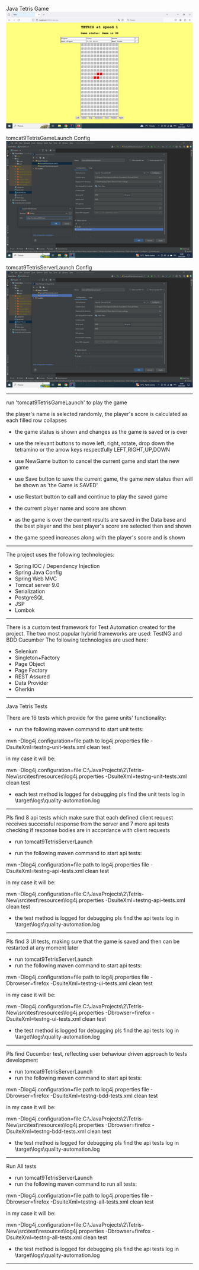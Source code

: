 Java Tetris Game
![](tetris.png)

tomcat9TetrisGameLaunch Config
![](tomcat9TetrisGameLaunch.png)

tomcat9TetrisServerLaunch Config
![](tomcat9TetrisServerLaunch.png)

************************************************************************************************************************
 run 'tomcat9TetrisGameLaunch' to play the game

the player's name is selected randomly, the player's score is calculated as each filled row collapses
 - the game status is shown and changes as the game is saved or is over
 - use the relevant buttons to move left, right, rotate, drop down the tetramino or the arrow keys respectfully LEFT,RIGHT,UP,DOWN
 - use NewGame button to cancel the current game and start the new game
 - use Save button to save the current game, the game new status then will be shown as 'the Game is SAVED'
 - use Restart button to call and continue to play the saved game

 - the current player name and score are shown
 - as the game is over the current results are saved in the Data base and the best player and the best player's score are selected then and shown

 - the game speed increases along with the player's score and is shown


************************************************************************************************************************

The project uses the following technologies:

- Spring IOC / Dependency Injection
- Spring Java Config
- Spring Web MVC
- Tomcat server 9.0
- Serialization
- PostgreSQL
- JSP
- Lombok
************************************************************************************************************************
There is a custom test framework for Test Automation created for the project.
The two most popular hybrid frameworks are used:
TestNG and BDD Cucumber
The following technologies are used here:
- Selenium
- Singleton+Factory
- Page Object
- Page Factory
- REST Assured
- Data Provider
- Gherkin
************************************************************************************************************************
Java Tetris Tests

There are 16 tests which provide for the game units' functionality:

 - run the following maven command to start unit tests: 

mvn -Dlog4j.configuration=file:path to log4j.properties file -DsuiteXml=testng-unit-tests.xml clean test 

in my case it will be:

mvn -Dlog4j.configuration=file:C:\JavaProjects\2\Tetris-New\src\test\resources\log4j.properties -DsuiteXml=testng-unit-tests.xml clean test
 
 - each test method is logged for debugging pls find the unit tests log in \target\logs\quality-automation.log

************************************************************************************************************************
Pls find 8 api tests which make sure that each defined client request receives successful response from the server and
7 more api tests checking if response bodies are in accordance with client requests

 - run tomcat9TetrisServerLaunch
 
 - run the following maven command to start api tests: 

mvn -Dlog4j.configuration=file:path to log4j.properties file -DsuiteXml=testng-api-tests.xml clean test

in my case it will be:

mvn -Dlog4j.configuration=file:C:\JavaProjects\2\Tetris-New\src\test\resources\log4j.properties -DsuiteXml=testng-api-tests.xml clean test

 - the test method is logged for debugging pls find the api tests log in \target\logs\quality-automation.log

************************************************************************************************************************
Pls find 3 UI tests, making sure that the game is saved and then can be restarted at any moment later
- run tomcat9TetrisServerLaunch
- run the following maven command to start api tests:

mvn -Dlog4j.configuration=file:path to log4j.properties file -Dbrowser=firefox -DsuiteXml=testng-ui-tests.xml clean test

in my case it will be:

mvn -Dlog4j.configuration=file:C:\JavaProjects\2\Tetris-New\src\test\resources\log4j.properties -Dbrowser=firefox -DsuiteXml=testng-ui-tests.xml clean test

- the test method is logged for debugging pls find the api tests log in \target\logs\quality-automation.log

************************************************************************************************************************
Pls find Cucumber test, reflecting user behaviour driven approach to tests development
- run tomcat9TetrisServerLaunch
- run the following maven command to start api tests:

mvn -Dlog4j.configuration=file:path to log4j.properties file -Dbrowser=firefox -DsuiteXml=testng-bdd-tests.xml clean test

in my case it will be:

mvn -Dlog4j.configuration=file:C:\JavaProjects\2\Tetris-New\src\test\resources\log4j.properties -Dbrowser=firefox -DsuiteXml=testng-bdd-tests.xml clean test

- the test method is logged for debugging pls find the api tests log in \target\logs\quality-automation.log

************************************************************************************************************************
Run All tests

- run tomcat9TetrisServerLaunch
- run the following maven command to run all tests: 

mvn -Dlog4j.configuration=file:path to log4j.properties file -Dbrowser=firefox -DsuiteXml=testng-all-tests.xml clean test

in my case it will be:

mvn -Dlog4j.configuration=file:C:\JavaProjects\2\Tetris-New\src\test\resources\log4j.properties -Dbrowser=firefox -DsuiteXml=testng-all-tests.xml clean test

- the test method is logged for debugging pls find the api tests log in \target\logs\quality-automation.log

************************************************************************************************************************
